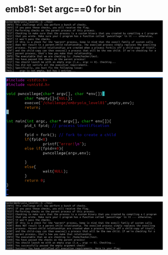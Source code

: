 # emb81: Set argc==0 for bin

![I need to set argc==0](<../.gitbook/assets/image (153) (1).png>)

![From the 75th's challenge](<../.gitbook/assets/image (209) (1).png>)

![I get the flag.](<../.gitbook/assets/image (137).png>)

